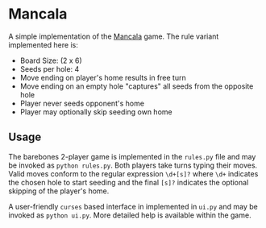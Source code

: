 # Mancala

A simple implementation of the [Mancala](https://en.wikipedia.org/wiki/Mancala) game. The rule variant implemented here is:
- Board Size: (2 x 6)
- Seeds per hole: 4
- Move ending on player's home results in free turn
- Move ending on an empty hole "captures" all seeds from the opposite hole
- Player never seeds opponent's home
- Player may optionally skip seeding own home

## Usage

The barebones 2-player game is implemented in the `rules.py` file and may be invoked as `python rules.py`. Both players take turns typing their moves. Valid moves conform to the regular expression `\d+[s]?` where `\d+` indicates the chosen hole to start seeding and the final `[s]?` indicates the optional skipping of the player's home.

A user-friendly `curses` based interface in implemented in `ui.py` and may be invoked as `python ui.py`. More detailed help is available within the game.